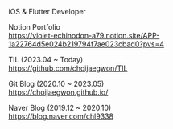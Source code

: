 iOS & Flutter Developer  

Notion Portfolio   
https://violet-echinodon-a79.notion.site/APP-1a22764d5e024b219794f7ae023cbad0?pvs=4  

TIL (2023.04 ~ Today)   
https://github.com/choijaegwon/TIL  

Git Blog (2020.10 ~ 2023.05)  
https://choijaegwon.github.io/  

Naver Blog (2019.12 ~ 2020.10)    
https://blog.naver.com/chl9338  
